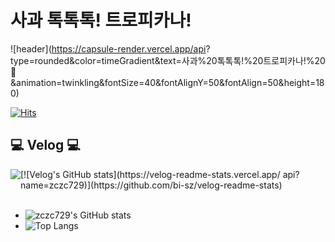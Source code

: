 # 사과 톡톡톡! 트로피카나!

![header](https://capsule-render.vercel.app/api?
type=rounded&color=timeGradient&text=사과%20톡톡톡!%20트로피카나!%20👋
&animation=twinkling&fontSize=40&fontAlignY=50&fontAlign=50&height=180)

[![Hits](https://hits.seeyoufarm.com/api/count/incr/badge.svg?url=https%3A%2F%2Fgithub.com%2Fzczc729&count_bg=%2379C83D&title_bg=%23555555&icon=&icon_color=%23E7E7E7&title=VISITORS&edge_flat=false)](https://hits.seeyoufarm.com)

## 💻 Velog 💻
<div style="display:flex; flex-direction:row;">
    <a href="https://velog.io/@zczc729/posts">
        <img src="https://img.shields.io/badge/
        Velog-20c997?style=for-the-badge&logo=Vimeo&logoColor=white"> 
    </a>
 [![Velog's GitHub stats](https://velog-readme-stats.vercel.app/
 api?name=zczc729)](https://github.com/bi-sz/velog-readme-stats)
</div><br>

- ![zczc729's GitHub stats](https://github-readme-stats.vercel.app/api?username=zczc729&show_icons=true&theme=dark)
- ![Top Langs](https://github-readme-stats.vercel.app/api/top-langs/?username=zczc729&layout=compact)
